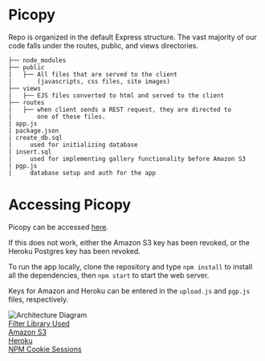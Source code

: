 # Picopy
Repo is organized in the default Express structure.
The vast majority of our code falls under the routes, public, and views directories.
```
├── node_modules
├── public
|   ├── All files that are served to the client
|       (javascripts, css files, site images)
├── views
|   ├── EJS files converted to html and served to the client
├── routes
|   ├── when client sends a REST request, they are directed to
|       one of these files.
| app.js
| package.json
| create_db.sql
|     used for initializing database
| insert.sql
|     used for implementing gallery functionality before Amazon S3
| pgp.js
|     database setup and auth for the app
```

# Accessing Picopy

Picopy can be accessed [here](http://picopyimages.herokuapp.com/).

If this does not work, either the Amazon S3 key has been revoked, or the Heroku Postgres key has been revoked.

To run the app locally, clone the repository and type
`npm install`
to install all the dependencies, then
`npm start`
to start the web server.

Keys for Amazon and Heroku can be entered in the `upload.js` and `pgp.js` files, respectively.

![Architecture Diagram](https://i.imgur.com/LWqYI2p.png)  
[Filter Library Used](https://github.com/arahaya/ImageFilters.js)  
[Amazon S3](https://aws.amazon.com/free/storage/?sc_channel=PS&sc_campaign=acquisition_US&sc_publisher=google&sc_medium=ACQ-P%7CPS-GO%7CBrand%7CDesktop%7CSU%7CStorage%7CS3%7CUS%7CEN%7CText&sc_content=s3_e&sc_detail=amazon%20s3&sc_category=Storage&sc_segment=293617570044&sc_matchtype=e&sc_country=US&s_kwcid=AL!4422!3!293617570044!e!!g!!amazon%20s3&ef_id=CjwKCAjw1v_0BRAkEiwALFkj5gmtOxfFzd_dSxfovDvFwgfGnNHXNAAMCzQ8AmzPD0yVC9xfEcosuRoC2kwQAvD_BwE:G:s)  
[Heroku](https://www.heroku.com/)  
[NPM Cookie Sessions](https://www.npmjs.com/package/cookie-session)  

